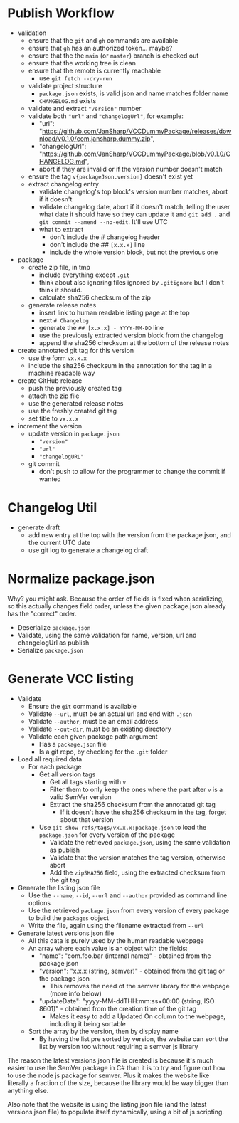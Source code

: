 
# Publish Workflow

- validation
  - ensure that the `git` and `gh` commands are available
  - ensure that `gh` has an authorized token... maybe?
  - ensure that the the `main` (or `master`) branch is checked out
  - ensure that the working tree is clean
  - ensure that the remote is currently reachable
    - use `git fetch --dry-run`
  - validate project structure
    - `package.json` exists, is valid json and name matches folder name
    - `CHANGELOG.md` exists
  - validate and extract `"version"` number
  - validate both `"url"` and `"changelogUrl"`, for example:
    - "url": "https://github.com/JanSharp/VCCDummyPackage/releases/download/v0.1.0/com.jansharp.dummy.zip",
    - "changelogUrl": "https://github.com/JanSharp/VCCDummyPackage/blob/v0.1.0/CHANGELOG.md",
    - abort if they are invalid or if the version number doesn't match
  - ensure the tag `v{packageJson.version}` doesn't exist yet
  - extract changelog entry
    - validate changelog's top block's version number matches, abort if it doesn't
    - validate changelog date, abort if it doesn't match, telling the user what date it should have so they can update it and `git add .` and `git commit --amend --no-edit`. It'll use UTC
    - what to extract
      - don't include the # changelog header
      - don't include the ## `[x.x.x]` line
      - include the whole version block, but not the previous one
- package
  - create zip file, in tmp
    - include everything except `.git`
    - think about also ignoring files ignored by `.gitignore` but I don't think it should.
    - calculate sha256 checksum of the zip
  - generate release notes
    - insert link to human readable listing page at the top
    - next `# Changelog`
    - generate the `## [x.x.x] - YYYY-MM-DD` line
    - use the previously extracted version block from the changelog
    - append the sha256 checksum at the bottom of the release notes
- create annotated git tag for this version
  - use the form `vx.x.x`
  - include the sha256 checksum in the annotation for the tag in a machine readable way
- create GitHub release
  - push the previously created tag
  - attach the zip file
  - use the generated release notes
  - use the freshly created git tag
  - set title to `vx.x.x`
- increment the version
  - update version in `package.json`
    - `"version"`
    - `"url"`
    - `"changelogURL"`
  - git commit
    - don't push to allow for the programmer to change the commit if wanted

# Changelog Util

- generate draft
  - add new entry at the top with the version from the package.json, and the current UTC date
  - use git log to generate a changelog draft

# Normalize package.json

Why? you might ask. Because the order of fields is fixed when serializing, so this actually changes field order, unless the given package.json already has the "correct" order.

- Deserialize `package.json`
- Validate, using the same validation for name, version, url and changelogUrl as publish
- Serialize `package.json`

# Generate VCC listing

- Validate
  - Ensure the `git` command is available
  - Validate `--url`, must be an actual url and end with `.json`
  - Validate `--author`, must be an email address
  - Validate `--out-dir`, must be an existing directory
  - Validate each given package path argument
    - Has a `package.json` file
    - Is a git repo, by checking for the `.git` folder
- Load all required data
  - For each package
    - Get all version tags
      - Get all tags starting with `v`
      - Filter them to only keep the ones where the part after `v` is a valid SemVer version
      - Extract the sha256 checksum from the annotated git tag
        - If it doesn't have the sha256 checksum in the tag, forget about that version
    - Use `git show refs/tags/vx.x.x:package.json` to load the `package.json` for every version of the package
      - Validate the retrieved `package.json`, using the same validation as publish
      - Validate that the version matches the tag version, otherwise abort
      - Add the `zipSHA256` field, using the extracted checksum from the git tag
- Generate the listing json file
  - Use the `--name`, `--id`, `--url` and `--author` provided as command line options
  - Use the retrieved `package.json` from every version of every package to build the `packages` object
  - Write the file, again using the filename extracted from `--url`
- Generate latest versions json file
  - All this data is purely used by the human readable webpage
  - An array where each value is an object with the fields:
    - "name": "com.foo.bar (internal name)" - obtained from the package json
    - "version": "x.x.x (string, semver)" - obtained from the git tag or the package json
      - This removes the need of the semver library for the webpage (more info below)
    - "updateDate": "yyyy-MM-ddTHH:mm:ss+00:00 (string, ISO 8601)" - obtained from the creation time of the git tag
      - Makes it easy to add a Updated On column to the webpage, including it being sortable
  - Sort the array by the version, then by display name
    - By having the list pre sorted by version, the website can sort the list by version too without requiring a semver js library

The reason the latest versions json file is created is because it's much easier to use the SemVer package in C# than it is to try and figure out how to use the node js package for semver. Plus it makes the website like literally a fraction of the size, because the library would be way bigger than anything else.

Also note that the website is using the listing json file (and the latest versions json file) to populate itself dynamically, using a bit of js scripting.
